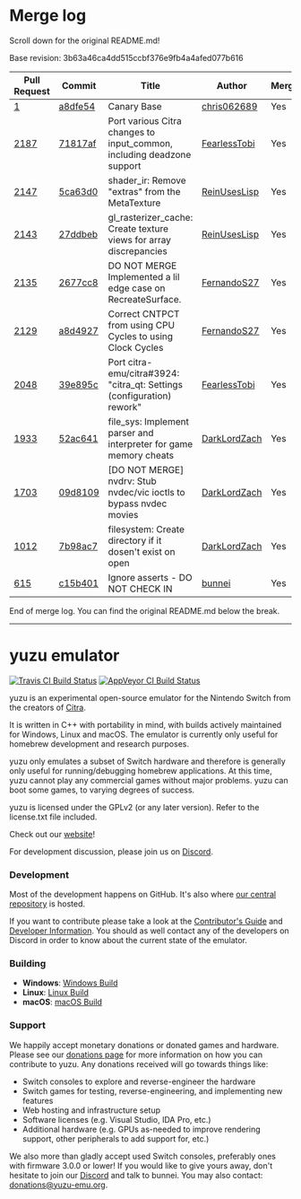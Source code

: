 # Merge log

Scroll down for the original README.md!

Base revision: 3b63a46ca4dd515ccbf376e9fb4a4afed077b616

|Pull Request|Commit|Title|Author|Merged?|
|----|----|----|----|----|
|[1](https://github.com/yuzu-emu/yuzu-canary/pull/1)|[a8dfe54](https://github.com/yuzu-emu/yuzu-canary/pull/1/files/)|Canary Base|[chris062689](https://github.com/chris062689)|Yes|
|[2187](https://github.com/yuzu-emu/yuzu/pull/2187)|[71817af](https://github.com/yuzu-emu/yuzu/pull/2187/files/)|Port various Citra changes to input_common, including deadzone support |[FearlessTobi](https://github.com/FearlessTobi)|Yes|
|[2147](https://github.com/yuzu-emu/yuzu/pull/2147)|[5ca63d0](https://github.com/yuzu-emu/yuzu/pull/2147/files/)|shader_ir: Remove "extras" from the MetaTexture|[ReinUsesLisp](https://github.com/ReinUsesLisp)|Yes|
|[2143](https://github.com/yuzu-emu/yuzu/pull/2143)|[27ddbeb](https://github.com/yuzu-emu/yuzu/pull/2143/files/)|gl_rasterizer_cache: Create texture views for array discrepancies|[ReinUsesLisp](https://github.com/ReinUsesLisp)|Yes|
|[2135](https://github.com/yuzu-emu/yuzu/pull/2135)|[2677cc8](https://github.com/yuzu-emu/yuzu/pull/2135/files/)|DO NOT MERGE Implemented a lil edge case on RecreateSurface.|[FernandoS27](https://github.com/FernandoS27)|Yes|
|[2129](https://github.com/yuzu-emu/yuzu/pull/2129)|[a8d4927](https://github.com/yuzu-emu/yuzu/pull/2129/files/)|Correct CNTPCT from using CPU Cycles to using Clock Cycles|[FernandoS27](https://github.com/FernandoS27)|Yes|
|[2048](https://github.com/yuzu-emu/yuzu/pull/2048)|[39e895c](https://github.com/yuzu-emu/yuzu/pull/2048/files/)|Port citra-emu/citra#3924: "citra_qt: Settings (configuration) rework"|[FearlessTobi](https://github.com/FearlessTobi)|Yes|
|[1933](https://github.com/yuzu-emu/yuzu/pull/1933)|[52ac641](https://github.com/yuzu-emu/yuzu/pull/1933/files/)|file_sys: Implement parser and interpreter for game memory cheats|[DarkLordZach](https://github.com/DarkLordZach)|Yes|
|[1703](https://github.com/yuzu-emu/yuzu/pull/1703)|[09d8109](https://github.com/yuzu-emu/yuzu/pull/1703/files/)|[DO NOT MERGE] nvdrv: Stub nvdec/vic ioctls to bypass nvdec movies|[DarkLordZach](https://github.com/DarkLordZach)|Yes|
|[1012](https://github.com/yuzu-emu/yuzu/pull/1012)|[7b98ac7](https://github.com/yuzu-emu/yuzu/pull/1012/files/)|filesystem: Create directory if it dosen't exist on open|[DarkLordZach](https://github.com/DarkLordZach)|Yes|
|[615](https://github.com/yuzu-emu/yuzu/pull/615)|[c15b401](https://github.com/yuzu-emu/yuzu/pull/615/files/)|Ignore asserts - DO NOT CHECK IN|[bunnei](https://github.com/bunnei)|Yes|


End of merge log. You can find the original README.md below the break.

------

yuzu emulator
=============
[![Travis CI Build Status](https://travis-ci.org/yuzu-emu/yuzu.svg?branch=master)](https://travis-ci.org/yuzu-emu/yuzu)
[![AppVeyor CI Build Status](https://ci.appveyor.com/api/projects/status/77k97svb2usreu68?svg=true)](https://ci.appveyor.com/project/bunnei/yuzu)

yuzu is an experimental open-source emulator for the Nintendo Switch from the creators of [Citra](https://citra-emu.org/).

It is written in C++ with portability in mind, with builds actively maintained for Windows, Linux and macOS. The emulator is currently only useful for homebrew development and research purposes.

yuzu only emulates a subset of Switch hardware and therefore is generally only useful for running/debugging homebrew applications. At this time, yuzu cannot play any commercial games without major problems. yuzu can boot some games, to varying degrees of success.

yuzu is licensed under the GPLv2 (or any later version). Refer to the license.txt file included.

Check out our [website](https://yuzu-emu.org/)!

For development discussion, please join us on [Discord](https://discord.gg/XQV6dn9).

### Development

Most of the development happens on GitHub. It's also where [our central repository](https://github.com/yuzu-emu/yuzu) is hosted.

If you want to contribute please take a look at the [Contributor's Guide](CONTRIBUTING.md) and [Developer Information](https://github.com/yuzu-emu/yuzu/wiki/Developer-Information). You should as well contact any of the developers on Discord in order to know about the current state of the emulator.

### Building

* __Windows__: [Windows Build](https://github.com/yuzu-emu/yuzu/wiki/Building-For-Windows)
* __Linux__: [Linux Build](https://github.com/yuzu-emu/yuzu/wiki/Building-For-Linux)
* __macOS__: [macOS Build](https://github.com/yuzu-emu/yuzu/wiki/Building-for-macOS)


### Support
We happily accept monetary donations or donated games and hardware. Please see our [donations page](https://yuzu-emu.org/donate/) for more information on how you can contribute to yuzu. Any donations received will go towards things like:
* Switch consoles to explore and reverse-engineer the hardware
* Switch games for testing, reverse-engineering, and implementing new features
* Web hosting and infrastructure setup
* Software licenses (e.g. Visual Studio, IDA Pro, etc.)
* Additional hardware (e.g. GPUs as-needed to improve rendering support, other peripherals to add support for, etc.)

We also more than gladly accept used Switch consoles, preferably ones with firmware 3.0.0 or lower! If you would like to give yours away, don't hesitate to join our [Discord](https://discord.gg/VXqngT3) and talk to bunnei. You may also contact: donations@yuzu-emu.org.
